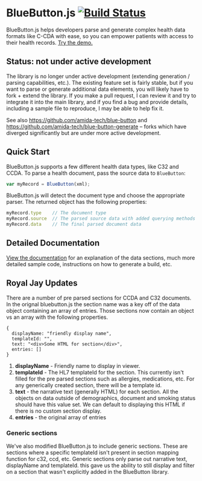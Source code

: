# BlueButton.js [![Build Status](https://travis-ci.org/blue-button/bluebutton.js.svg?branch=master)](https://travis-ci.org/blue-button/bluebutton.js)

BlueButton.js helps developers parse and generate complex health data formats like C-CDA with ease, so you can empower patients with access to their health records. [Try the demo.](http://blue-button.github.io/bluebutton.js/sandbox/)

## Status: not under active development

The library is no longer under active development (extending generation / parsing capabilities, etc.). The existing feature set is fairly stable, but if you want to parse or generate additional data elements, you will likely have to fork + extend the library. If you make a pull request, I can review it and try to integrate it into the main library, and if you find a bug and provide details, including a sample file to reproduce, I may be able to help fix it.

See also https://github.com/amida-tech/blue-button and https://github.com/amida-tech/blue-button-generate – forks which have diverged significantly but are under more active development.

## Quick Start

BlueButton.js supports a few different health data types, like C32 and CCDA. To parse a health document, pass the source data to `BlueButton`:

```JavaScript
var myRecord = BlueButton(xml);
```

BlueButton.js will detect the document type and choose the appropriate parser. The returned object has the following properties:

```JavaScript
myRecord.type    // The document type
myRecord.source  // The parsed source data with added querying methods
myRecord.data    // The final parsed document data
```

## Detailed Documentation

[View the documentation](http://blue-button.github.io/bluebutton.js/docs) for an explanation of the data sections, much more detailed sample code, instructions on how to generate a build, etc.

## Royal Jay Updates

There are a number of pre parsed sections for CCDA and C32 documents.  In the orignal bluebutton.js the section name was a key off of
the data object containing an array of entries. Those sections now contain an object vs an array with the following properties.

```
{
  displayName: "friendly display name",
  templateId: "",
  text: "<div>Some HTML for section</div>",
  entries: []
}
```

1. **displayName** - Friendly name to display in viewer.
2. **templateId** - The HL7 templateId for the section. This currently isn't filled for the pre parsed sections such as allergies, medications, etc. For any generically created section, there will be a template id.
3. **text** - the narrative text (generally HTML) for each section.  All the objects on data outside of demographics, document and smoking status should have this value set.  We can default to displaying this HTML if there is no custom section display.
4. **entries** - the original array of entries

### Generic sections

We've also modified BlueButton.js to include generic sections.  These are sections where a specific templateId isn't present in section mapping function for c32, ccd, etc.  Generic sections only parse out narrative text, displayName and templateId.
this gave us the ability to still display and filter on a section that wasn't explicitly added in the BlueButton library.
